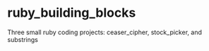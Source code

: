 # ruby_building_blocks
Three small ruby coding projects: ceaser_cipher, stock_picker, and substrings

